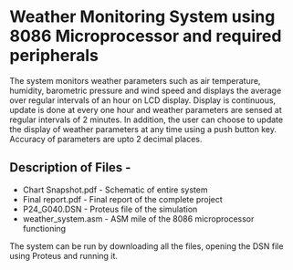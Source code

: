 # Weather Monitoring System using 8086 Microprocessor and required peripherals

The system monitors weather parameters such as air temperature, humidity, barometric pressure and wind speed and displays the average over regular intervals of an hour on LCD display. Display is continuous, update is done at every one hour and weather parameters are sensed at regular intervals of 2 minutes.
In addition, the user can choose to update the display of weather parameters at any time using a push button key. Accuracy of parameters are upto 2 decimal places.

## Description of Files -

- Chart Snapshot.pdf - Schematic of entire system
- Final report.pdf - Final report of the complete project
- P24_G040.DSN - Proteus file of the simulation
- weather_system.asm - ASM mile of the 8086 microprocessor functioning

The system can be run by downloading all the files, opening the DSN file using Proteus and running it.
